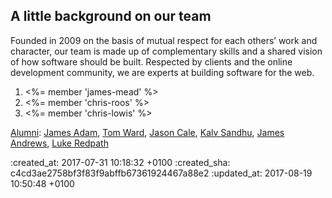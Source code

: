 <div id="people" class="section group" markdown="1">

## A little background on our team

Founded in 2009 on the basis of mutual respect for each others’ work and character, our team is made up of complementary skills and a shared vision of how software should be built. Respected by clients and the online development community, we are experts at building software for the web.

  <ol id="team" class="group">
    <li class="member group" id="james-mead">
      <%= member 'james-mead' %>
    </li>
    <li class="member group" id="chris-roos">
      <%= member 'chris-roos' %>
    </li>
    <li class="member group" id="chris-lowis">
      <%= member 'chris-lowis' %>
    </li>
  </ol>

[Alumni](/alumni): [James Adam](/james-adam), [Tom Ward](/tom-ward), [Jason Cale](/jason-cale), [Kalv Sandhu](/kalvir-sandhu), [James Andrews](/james-andrews), [Luke Redpath](/luke-redpath)

</div>

:created_at: 2017-07-31 10:18:32 +0100
:created_sha: c4cd3ae2758bf3f83f9abffb67361924467a88e2
:updated_at: 2017-08-19 10:50:48 +0100
